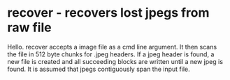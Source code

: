 # recover - recovers lost jpegs from raw file
Hello. recover accepts a image file as a cmd line argument. It then scans the file in 512 byte chunks for .jpeg headers. If a jpeg header is found, a new file is created and all succeeding blocks are written until a new jpeg is found. It is assumed that jpegs contiguously span the input file.
